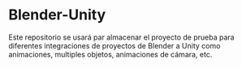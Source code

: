 # Blender-Unity
Este repositorio se usará par almacenar el proyecto de prueba para diferentes integraciones de proyectos de Blender a Unity como animaciones, multiples objetos, animaciones de cámara, etc.
